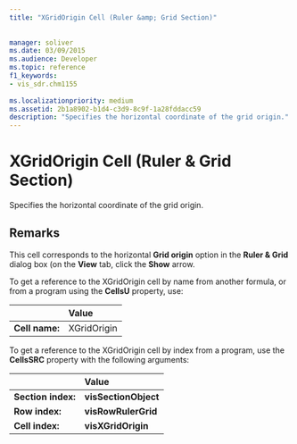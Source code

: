 ```yaml
---
title: "XGridOrigin Cell (Ruler &amp; Grid Section)"
 
 
manager: soliver
ms.date: 03/09/2015
ms.audience: Developer
ms.topic: reference
f1_keywords:
- vis_sdr.chm1155
 
ms.localizationpriority: medium
ms.assetid: 2b1a8902-b1d4-c3d9-8c9f-1a28fddacc59
description: "Specifies the horizontal coordinate of the grid origin."
---
```


# XGridOrigin Cell (Ruler &amp; Grid Section)

Specifies the horizontal coordinate of the grid origin.
  
## Remarks

This cell corresponds to the horizontal **Grid origin** option in the **Ruler &amp; Grid** dialog box (on the **View** tab, click the **Show** arrow. 
  
To get a reference to the XGridOrigin cell by name from another formula, or from a program using the **CellsU** property, use: 
  
||Value |
|:-----|:-----|
|**Cell name:**  <br/> |XGridOrigin  <br/> |
   
To get a reference to the XGridOrigin cell by index from a program, use the **CellsSRC** property with the following arguments: 
  
||Value |
|:-----|:-----|
|**Section index:**  <br/> |**visSectionObject** <br/> |
|**Row index:**  <br/> |**visRowRulerGrid** <br/> |
|**Cell index:**  <br/> |**visXGridOrigin** <br/> |
   


